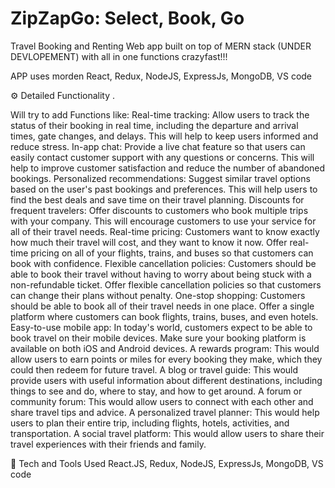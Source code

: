 # ZipZapGo: Select, Book, Go 
Travel Booking and Renting Web app built on top of MERN stack (UNDER DEVLOPEMENT) with all in one functions crazyfast!!!

APP uses morden React, Redux, NodeJS, ExpressJs, MongoDB, VS code

⚙️ Detailed Functionality
.

Will try to add Functions like:
Real-time tracking: Allow users to track the status of their booking in real time, including the departure and arrival times, gate changes, and delays. This will help to keep users informed and reduce stress.
In-app chat: Provide a live chat feature so that users can easily contact customer support with any questions or concerns. This will help to improve customer satisfaction and reduce the number of abandoned bookings.
Personalized recommendations: Suggest similar travel options based on the user's past bookings and preferences. This will help users to find the best deals and save time on their travel planning.
Discounts for frequent travelers: Offer discounts to customers who book multiple trips with your company. This will encourage customers to use your service for all of their travel needs.
Real-time pricing: Customers want to know exactly how much their travel will cost, and they want to know it now. Offer real-time pricing on all of your flights, trains, and buses so that customers can book with confidence.
Flexible cancellation policies: Customers should be able to book their travel without having to worry about being stuck with a non-refundable ticket. Offer flexible cancellation policies so that customers can change their plans without penalty.
One-stop shopping: Customers should be able to book all of their travel needs in one place. Offer a single platform where customers can book flights, trains, buses, and even hotels.
Easy-to-use mobile app: In today's world, customers expect to be able to book travel on their mobile devices. Make sure your booking platform is available on both iOS and Android devices.
A rewards program: This would allow users to earn points or miles for every booking they make, which they could then redeem for future travel.
A blog or travel guide: This would provide users with useful information about different destinations, including things to see and do, where to stay, and how to get around.
A forum or community forum: This would allow users to connect with each other and share travel tips and advice.
A personalized travel planner: This would help users to plan their entire trip, including flights, hotels, activities, and transportation.
A social travel platform: This would allow users to share their travel experiences with their friends and family.

🚀 Tech and Tools Used
React.JS, Redux, NodeJS, ExpressJs, MongoDB, VS code
